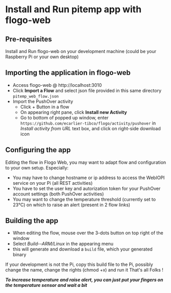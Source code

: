 # Install and Run pitemp app with flogo-web

## Pre-requisites

Install and Run flogo-web on your development machine (could be your Raspberry Pi or your own desktop) 

## Importing the application in flogo-web
* Access flogo-web @ http://localhost:3010
* Click **Import a Flow** and select json file provided in this same directory ``pitemp_web_flow.json``
* Import the PushOver activity
	* Click + Button in a flow
	* On appearing right pane, click **Install new Activity**
	* Go to bottom of popped up window, enter ``https://github.com/ecarlier-tibco/flogo/activity/pushover`` in _Install activity from URL_ text box, and click on right-side download icon
	
## Configuring the app

Editing the flow in Flogo Web, you may want to adapt flow and configuration to your own setup.
Especially:
* You may have to change hostname or ip address to access the WebIOPI service on your Pi (all REST activities)
* You have to set the user key and autorization token for your PushOver account settings (both PushOver activities)
* You may want to change the temperature threshold (currently set to 23°C) on which to raise an alert (present in 2 flow links) 

## Building the app
* When editing the flow, mouse over the 3-dots button on top right of the window
* Select _Build--ARM/Linux_ in the appearing menu
* this will generate and download a ``build`` file, which your generated binary 

If your development is not the Pi, copy this build file to the Pi, possibly change the name, change the rights (chmod +x) and run it
That's all Folks !

_**To increase temperature and raise alert, you can just put your fingers on the temperature sensor and wait a bit**_
